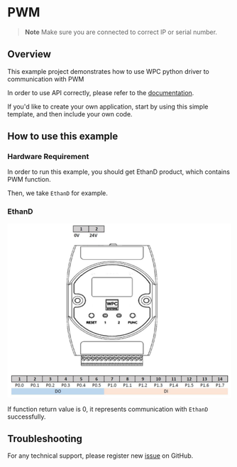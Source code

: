 # PWM
> **Note**
> Make sure you are connected to correct IP or serial number.

## Overview

This example project demonstrates how to use WPC python driver to communication with PWM

In order to use API correctly, please refer to the [documentation](https://wpc-systems-ltd.github.io/WPC_Python_driver_release/).

If you'd like to create your own application, start by using this simple template, and then include your own code.

## How to use this example

### Hardware Requirement

In order to run this example, you should get EthanD product, which contains PWM function.

Then, we take `EthanD` for example.

### EthanD

<img src="https://github.com/WPC-Systems-Ltd/WPC_Python_driver_release/blob/main/Reference/Pinouts/pinout-EthanD.JPG" alt="drawing" width="600"/>

If function return value is 0, it represents communication with `EthanD` successfully.

## Troubleshooting

For any technical support, please register new [issue](https://github.com/WPC-Systems-Ltd/WPC_Python_driver_release/issues) on GitHub.